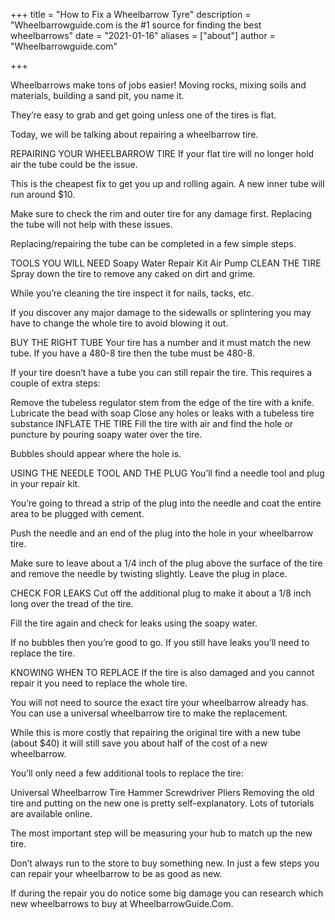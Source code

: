 +++
title = "How to Fix a Wheelbarrow Tyre"
description = "Wheelbarrowguide.com is the #1 source for finding the best wheelbarrows"
date = "2021-01-16"
aliases = ["about"]
author = "Wheelbarrowguide.com"

+++



Wheelbarrows make tons of jobs easier! Moving rocks, mixing soils and materials, building a sand pit, you name it.

They’re easy to grab and get going unless one of the tires is flat.

Today, we will be talking about repairing a wheelbarrow tire.

REPAIRING YOUR WHEELBARROW TIRE
If your flat tire will no longer hold air the tube could be the issue.

This is the cheapest fix to get you up and rolling again. A new inner tube will run around $10.

Make sure to check the rim and outer tire for any damage first. Replacing the tube will not help with these issues.

Replacing/repairing the tube can be completed in a few simple steps.

TOOLS YOU WILL NEED
Soapy Water
Repair Kit
Air Pump
CLEAN THE TIRE
Spray down the tire to remove any caked on dirt and grime.

While you’re cleaning the tire inspect it for nails, tacks, etc.

If you discover any major damage to the sidewalls or splintering you may have to change the whole tire to avoid blowing it out.

BUY THE RIGHT TUBE
Your tire has a number and it must match the new tube. If you have a 480-8 tire then the tube must be 480-8.

If your tire doesn’t have a tube you can still repair the tire. This requires a couple of extra steps:

Remove the tubeless regulator stem from the edge of the tire with a knife.
Lubricate the bead with soap
Close any holes or leaks with a tubeless tire substance
INFLATE THE TIRE
Fill the tire with air and find the hole or puncture by pouring soapy water over the tire.

Bubbles should appear where the hole is.

USING THE NEEDLE TOOL AND THE PLUG
You’ll find a needle tool and plug in your repair kit.

You’re going to thread a strip of the plug into the needle and coat the entire area to be plugged with cement.

Push the needle and an end of the plug into the hole in your wheelbarrow tire.

Make sure to leave about a 1/4 inch of the plug above the surface of the tire and remove the needle by twisting slightly. Leave the plug in place.

CHECK FOR LEAKS
Cut off the additional plug to make it about a 1/8 inch long over the tread of the tire.

Fill the tire again and check for leaks using the soapy water.

If no bubbles then you’re good to go. If you still have leaks you’ll need to replace the tire.

KNOWING WHEN TO REPLACE
If the tire is also damaged and you cannot repair it you need to replace the whole tire.

You will not need to source the exact tire your wheelbarrow already has. You can use a universal wheelbarrow tire to make the replacement.

While this is more costly that repairing the original tire with a new tube (about $40) it will still save you about half of the cost of a new wheelbarrow.

You’ll only need a few additional tools to replace the tire:

Universal Wheelbarrow Tire
Hammer
Screwdriver
Pliers
Removing the old tire and putting on the new one is pretty self-explanatory. Lots of tutorials are available online.

The most important step will be measuring your hub to match up the new tire.

Don’t always run to the store to buy something new. In just a few steps you can repair your wheelbarrow to be as good as new.

If during the repair you do notice some big damage you can research which new wheelbarrows to buy at WheelbarrowGuide.Com.

